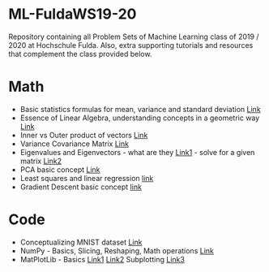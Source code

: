 # ML-FuldaWS19-20
Repository containing all Problem Sets of Machine Learning class of 2019 / 2020 at Hochschule Fulda.
Also, extra supporting tutorials and resources that complement the class provided below.

# Math
* Basic statistics formulas for mean, variance and standard deviation [Link](https://www.youtube.com/watch?v=E4HAYd0QnRc) 
* Essence of Linear Algebra, understanding concepts in a geometric way [Link](https://www.youtube.com/playlist?list=PLZHQObOWTQDPD3MizzM2xVFitgF8hE_ab)
* Inner vs Outer product of vectors [Link](https://www.youtube.com/watch?v=FCmH4MqbFGs)
* Variance Covariance Matrix [Link](https://www.youtube.com/watch?v=G16c2ZODcg8)
* Eigenvalues and Eigenvectors - what are they [Link1](https://www.youtube.com/watch?v=G4N8vJpf7hM) - solve for a given matrix [Link2](https://www.youtube.com/watch?v=IdsV0RaC9jM)
* PCA basic concept [Link](https://www.youtube.com/watch?v=FgakZw6K1QQ)
* Least squares and linear regression [link](https://www.youtube.com/watch?v=PaFPbb66DxQ)
* Gradient Descent basic concept [link](https://www.youtube.com/watch?v=sDv4f4s2SB8)

# Code
* Conceptualizing MNIST dataset [Link](https://www.youtube.com/watch?v=ARODjRbGbSg) 
* NumPy - Basics, Slicing, Reshaping, Math operations [Link](https://www.youtube.com/watch?v=GB9ByFAIAH4)
* MatPlotLib - Basics [Link1](https://www.youtube.com/watch?v=UO98lJQ3QGI) [Link2](https://www.youtube.com/watch?v=nKxLfUrkLE8) Subplotting [Link3](https://www.youtube.com/watch?v=XFZRVnP-MTU)
